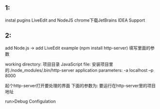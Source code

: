 ## 1:
instal pugins LiveEdit and NodeJS 
chrome下载JetBrains IDEA Support



## 2:
add Node.js -> add LiveEdit example
(npm install http-server)
填写里面的参数

working directory:          项目目录
JavaScript file:            安装项目里的./node_modules/.bin/http-server
application parameters: -a localhost –p 8000


起个http-server打开要处理的界面
下面的参数为: 要运行在http-server里的项目地址

run>Debug Configulation 